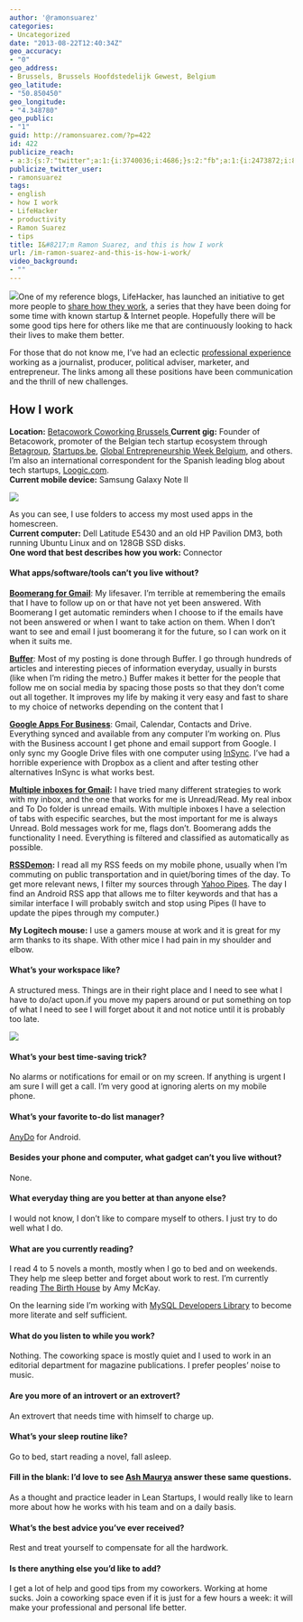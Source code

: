 ```yaml
---
author: '@ramonsuarez'
categories:
- Uncategorized
date: "2013-08-22T12:40:34Z"
geo_accuracy:
- "0"
geo_address:
- Brussels, Brussels Hoofdstedelijk Gewest, Belgium
geo_latitude:
- "50.850450"
geo_longitude:
- "4.348780"
geo_public:
- "1"
guid: http://ramonsuarez.com/?p=422
id: 422
publicize_reach:
- a:3:{s:7:"twitter";a:1:{i:3740036;i:4686;}s:2:"fb";a:1:{i:2473872;i:881;}s:2:"wp";a:1:{i:0;i:20;}}
publicize_twitter_user:
- ramonsuarez
tags:
- english
- how I work
- LifeHacker
- productivity
- Ramon Suarez
- tips
title: I&#8217;m Ramon Suarez, and this is how I work
url: /im-ramon-suarez-and-this-is-how-i-work/
video_background:
- ""
---
```


![](https://ramonsuarez.com/wp-content/uploads/2013/08/img_1232-195x300.jpg)One of my reference blogs, LifeHacker, has launched an initiative to get more people to [share how they work](http://lifehacker.com/how-you-work-yes-you-1166233790 "how do you work? "), a series that they have been doing for some time with known startup &amp; Internet people. Hopefully there will be some good tips here for others like me that are continuously looking to hack their lives to make them better.

For those that do not know me, I’ve had an eclectic [professional experience](http://www.linkedin.com/in/ramonsuarez "CV Ramon Suarez") working as a journalist, producer, political adviser, marketer, and entrepreneur. The links among all these positions have been communication and the thrill of new challenges.

## How I work

**Location:** [Betacowork Coworking Brussels  ](http://www.betacowork.com "Best coworking space in Brussels, Belgium")**Current gig:** Founder of Betacowork, promoter of the Belgian tech startup ecosystem through [Betagroup](http://betagroup.org "Startup network in Belgium"), [Startups.be](http://startups.be "Association that brings together the entities that promote tech entrepreneurship in Belgium"), [Global Entrepreneurship Week Belgium](http://entrepreneurshipweek.be/ "A week of events to promote entrepreneurship"), and others. I’m also an international correspondent for the Spanish leading blog about tech startups, [Loogic.com](http://loogic.com/author/ramonsuarez/ "Tech Startups Reporting in Spain. ").  
**Current mobile device:** Samsung Galaxy Note II

![](https://ramonsuarez.com/wp-content/uploads/2013/08/homescreen-android-ramonsuarez-576x1024.png)

As you can see, I use folders to access my most used apps in the homescreen.  
**Current computer:** Dell Latitude E5430 and an old HP Pavilion DM3, both running Ubuntu Linux and on 128GB SSD disks.  
**One word that best describes how you work:** Connector

#### What apps/software/tools can’t you live without?

**[Boomerang for Gmail](http://www.boomeranggmail.com/referral_download.html?ref=m4cxu "Follow up on unanswered emails")**: My lifesaver. I’m terrible at remembering the emails that I have to follow up on or that have not yet been answered. With Boomerang I get automatic reminders when I choose to if the emails have not been answered or when I want to take action on them. When I don’t want to see and email I just boomerang it for the future, so I can work on it when it suits me.

**[Buffer](http://bufferapp.com/r/c8f78 "Schedule your social media posts")**: Most of my posting is done through Buffer. I go through hundreds of articles and interesting pieces of information everyday, usually in bursts (like when I’m riding the metro.) Buffer makes it better for the people that follow me on social media by spacing those posts so that they don’t come out all together. It improves my life by making it very easy and fast to share to my choice of networks depending on the content that I

**[Google Apps For Business](http://www.google.com/enterprise/apps/business/)**: Gmail, Calendar, Contacts and Drive. Everything synced and available from any computer I’m working on. Plus with the Business account I get phone and email support from Google. I only sync my Google Drive files with one computer using [InSync](https://www.insynchq.com/r/102777777492399858694 "Google Drive Synchronisation for Linux, Mac and Windows"). I’ve had a horrible experience with Dropbox as a client and after testing other alternatives InSync is what works best.

**[Multiple inboxes for Gmail](http://gmailblog.blogspot.be/2009/02/new-in-labs-multiple-inboxes.html):** I have tried many different strategies to work with my inbox, and the one that works for me is Unread/Read. My real inbox and To Do folder is unread emails. With multiple inboxes I have a selection of tabs with especific searches, but the most important for me is always Unread. Bold messages work for me, flags don’t. Boomerang adds the functionality I need. Everything is filtered and classified as automatically as possible.

**[RSSDemon](https://play.google.com/store/apps/details?id=com.meecel.feedreader.RssDemonAd&hl=en "Android RSS reader. "):** I read all my RSS feeds on my mobile phone, usually when I’m commuting on public transportation and in quiet/boring times of the day. To get more relevant news, I filter my sources through [Yahoo Pipes](http://pipes.yahoo.com/pipes/pipe.info?_id=e18372a82581a9ecf5b3a9869ad7a49d "Filtered RSS Sources With Pipes"). The day I find an Android RSS app that allows me to filter keywords and that has a similar interface I will probably switch and stop using Pipes (I have to update the pipes through my computer.)

**My Logitech mouse:** I use a gamers mouse at work and it is great for my arm thanks to its shape. With other mice I had pain in my shoulder and elbow.

#### What’s your workspace like?

A structured mess. Things are in their right place and I need to see what I have to do/act upon.if you move my papers around or put something on top of what I need to see I will forget about it and not notice until it is probably too late.

![](https://ramonsuarez.com/wp-content/uploads/2013/08/desk-ramonsuarez-at-betacowork-coworking-brussels-300x225.jpg)

#### What’s your best time-saving trick?

No alarms or notifications for email or on my screen. If anything is urgent I am sure I will get a call. I’m very good at ignoring alerts on my mobile phone.

#### What’s your favorite to-do list manager?

[AnyDo](https://play.google.com/store/apps/details?id=com.anydo&hl=en "to do manager and reminder") for Android.

#### Besides your phone and computer, what gadget can’t you live without?

None.

#### What everyday thing are you better at than anyone else?

I would not know, I don’t like to compare myself to others. I just try to do well what I do.

#### What are you currently reading?

I read 4 to 5 novels a month, mostly when I go to bed and on weekends. They help me sleep better and forget about work to rest. I’m currently reading [The Birth House](http://www.amazon.com/The-Birth-House-P-S-ebook/dp/B000W93CH2/ref=sr_1_1?s=digital-text&ie=UTF8&qid=1377169809&sr=1-1&keywords=the+birth+house) by Amy McKay.

On the learning side I’m working with [MySQL Developers Library](http://www.amazon.com/MySQL-Edition-Developers-Library-ebook/dp/B00C2SFK2Q/ref=sr_1_1?s=digital-text&ie=UTF8&qid=1377169902&sr=1-1&keywords=mysql) to become more literate and self sufficient.

#### What do you listen to while you work?

Nothing. The coworking space is mostly quiet and I used to work in an editorial department for magazine publications. I prefer peoples’ noise to music.

#### Are you more of an introvert or an extrovert?

An extrovert that needs time with himself to charge up.

#### What’s your sleep routine like?

Go to bed, start reading a novel, fall asleep.

#### Fill in the blank: I’d love to see [Ash Maurya](https://twitter.com/ashmaurya "Ash Maurya, Running Lean Startups") answer these same questions.

As a thought and practice leader in Lean Startups, I would really like to learn more about how he works with his team and on a daily basis.

#### What’s the best advice you’ve ever received?

Rest and treat yourself to compensate for all the hardwork.

#### Is there anything else you’d like to add?

I get a lot of help and good tips from my coworkers. Working at home sucks. Join a coworking space even if it is just for a few hours a week: it will make your professional and personal life better.

<div class="geo geo-post" id="geo-post-422" style="display: none"><span class="latitude">50.85045</span><span class="longitude">4.34878</span></div>